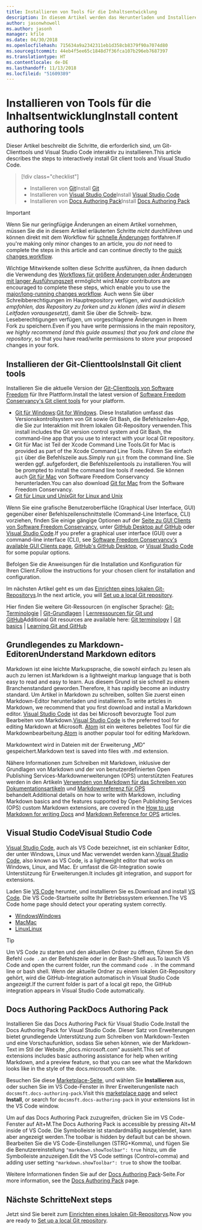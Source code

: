 ```yaml
---
title: Installieren von Tools für die Inhaltsentwicklung
description: In diesem Artikel werden das Herunterladen und Installieren der Clienttools erläutert, die Sie für Git und das Bearbeiten von Markdowndateien benötigen.
author: jasonwhowell
ms.author: jasonh
manager: kfile
ms.date: 04/30/2018
ms.openlocfilehash: 715634a9a2342311eb1d358cb8379f90a7074d80
ms.sourcegitcommit: 44eb4f5ee65c1848d7f36fca107b296eb7687397
ms.translationtype: HT
ms.contentlocale: de-DE
ms.lasthandoff: 11/13/2018
ms.locfileid: "51609389"
---
```

# <a name="install-content-authoring-tools"></a><span data-ttu-id="32d87-103">Installieren von Tools für die Inhaltsentwicklung</span><span class="sxs-lookup"><span data-stu-id="32d87-103">Install content authoring tools</span></span>

<span data-ttu-id="32d87-104">Dieser Artikel beschreibt die Schritte, die erforderlich sind, um Git-Clienttools und Visual Studio Code interaktiv zu installieren.</span><span class="sxs-lookup"><span data-stu-id="32d87-104">This article describes the steps to interactively install Git client tools and Visual Studio Code.</span></span>
> [!div class="checklist"]
> * <span data-ttu-id="32d87-105">Installieren von [Git](https://git-scm.com/)</span><span class="sxs-lookup"><span data-stu-id="32d87-105">Install [Git](https://git-scm.com/)</span></span>
> * <span data-ttu-id="32d87-106">Installieren von [Visual Studio Code](https://code.visualstudio.com/)</span><span class="sxs-lookup"><span data-stu-id="32d87-106">Install [Visual Studio Code](https://code.visualstudio.com/)</span></span>
> * <span data-ttu-id="32d87-107">Installieren von [Docs Authoring Pack](https://marketplace.visualstudio.com/items?itemName=docsmsft.docs-authoring-pack)</span><span class="sxs-lookup"><span data-stu-id="32d87-107">Install [Docs Authoring Pack](https://marketplace.visualstudio.com/items?itemName=docsmsft.docs-authoring-pack)</span></span>

>[!IMPORTANT]
> <span data-ttu-id="32d87-108">Wenn Sie nur geringfügige Änderungen an einem Artikel vornehmen, müssen Sie die in diesem Artikel erläuterten Schritte *nicht* durchführen und können direkt mit dem Workflow für [schnelle Änderungen](index.md#quick-edits-to-existing-documents) fortfahren.</span><span class="sxs-lookup"><span data-stu-id="32d87-108">If you're making only minor changes to an article, you *do not* need to complete the steps in this article and can continue directly to the [quick changes workflow](index.md#quick-edits-to-existing-documents).</span></span>
>
> <span data-ttu-id="32d87-109">Wichtige Mitwirkende sollten diese Schritte ausführen, da ihnen dadurch die Verwendung des [Workflows für größere Änderungen oder Änderungen mit langer Ausführungszeit](how-to-write-workflows-major.md) ermöglicht wird.</span><span class="sxs-lookup"><span data-stu-id="32d87-109">Major contributors are encouraged to complete these steps, which enable you to use the [major/long-running changes workflow](how-to-write-workflows-major.md).</span></span> <span data-ttu-id="32d87-110">Auch wenn Sie über Schreibberechtigungen im Hauptrepository verfügen, *wird ausdrücklich empfohlen, das Repository zu forken und zu klonen (dies wird in diesem Leitfaden vorausgesetzt)*, damit Sie über die Schreib- bzw. Leseberechtigungen verfügen, um vorgeschlagene Änderungen in Ihrem Fork zu speichern.</span><span class="sxs-lookup"><span data-stu-id="32d87-110">Even if you have write permissions in the main repository, *we highly recommend (and this guide assumes) that you fork and clone the repository*, so that you have read/write permissions to store your proposed changes in your fork.</span></span>

## <a name="install-git-client-tools"></a><span data-ttu-id="32d87-111">Installieren der Git-Clienttools</span><span class="sxs-lookup"><span data-stu-id="32d87-111">Install Git client tools</span></span> 

 <span data-ttu-id="32d87-112">Installieren Sie die aktuelle Version der [Git-Clienttools von Software Freedom](https://git-scm.com/download/) für Ihre Plattform.</span><span class="sxs-lookup"><span data-stu-id="32d87-112">Install the latest version of [Software Freedom Conservancy's Git client tools](https://git-scm.com/download/) for your platform.</span></span> 

* <span data-ttu-id="32d87-113">[Git für Windows](https://git-scm.com/download/win):</span><span class="sxs-lookup"><span data-stu-id="32d87-113">[Git for Windows](https://git-scm.com/download/win).</span></span> <span data-ttu-id="32d87-114">Diese Installation umfasst das Versionskontrollsystem von Git sowie Git Bash, die Befehlszeilen-App, die Sie zur Interaktion mit Ihrem lokalen Git-Repository verwenden.</span><span class="sxs-lookup"><span data-stu-id="32d87-114">This install includes the Git version control system and Git Bash, the command-line app that you use to interact with your local Git repository.</span></span>
* <span data-ttu-id="32d87-115">Git für Mac ist Teil der Xcode Command Line Tools.</span><span class="sxs-lookup"><span data-stu-id="32d87-115">Git for Mac is provided as part of the Xcode Command Line Tools.</span></span> <span data-ttu-id="32d87-116">Führen Sie einfach `git` über die Befehlszeile aus.</span><span class="sxs-lookup"><span data-stu-id="32d87-116">Simply run `git` from the command line.</span></span> <span data-ttu-id="32d87-117">Sie werden ggf. aufgefordert, die Befehlszeilentools zu installieren.</span><span class="sxs-lookup"><span data-stu-id="32d87-117">You will be prompted to install the command line tools if needed.</span></span> <span data-ttu-id="32d87-118">Sie können auch [Git für Mac](https://git-scm.com/download/mac) von Software Freedom Conservancy herunterladen.</span><span class="sxs-lookup"><span data-stu-id="32d87-118">You can also download [Git for Mac](https://git-scm.com/download/mac) from the Software Freedom Conservancy.</span></span>
* [<span data-ttu-id="32d87-119">Git für Linux und Unix</span><span class="sxs-lookup"><span data-stu-id="32d87-119">Git for Linux and Unix</span></span>](https://git-scm.com/download/linux)

<span data-ttu-id="32d87-120">Wenn Sie eine grafische Benutzeroberfläche (Graphical User Interface, GUI) gegenüber einer Befehlszeilenschnittstelle (Command-Line Interface, CLI) vorziehen, finden Sie einige gängige Optionen auf der [Seite zu GUI Clients von Software Freedom Conservancy](https://git-scm.com/downloads/guis), unter [GitHub Desktop auf GitHub](https://desktop.github.com/) oder [Visual Studio Code](https://www.visualstudio.com/products/code-vs.aspx).</span><span class="sxs-lookup"><span data-stu-id="32d87-120">If you prefer a graphical user interface (GUI) over a command-line interface (CLI), see [Software Freedom Conservancy's available GUI Clients page](https://git-scm.com/downloads/guis), [GitHub's GitHub Desktop](https://desktop.github.com/), or [Visual Studio Code](https://www.visualstudio.com/products/code-vs.aspx) for some popular options.</span></span>

<span data-ttu-id="32d87-121">Befolgen Sie die Anweisungen für die Installation und Konfiguration für Ihren Client.</span><span class="sxs-lookup"><span data-stu-id="32d87-121">Follow the instructions for your chosen client for installation and configuration.</span></span>

<span data-ttu-id="32d87-122">Im nächsten Artikel geht es um das [Einrichten eines lokalen Git-Repositorys](get-started-setup-local.md).</span><span class="sxs-lookup"><span data-stu-id="32d87-122">In the next article, you will [Set up a local Git repository](get-started-setup-local.md).</span></span>

   <span data-ttu-id="32d87-123">Hier finden Sie weitere Git-Ressourcen (in englischer Sprache): [Git-Terminologie](https://help.github.com/articles/github-glossary) | [Git-Grundlagen](https://git-scm.com/book/en/v2/Getting-Started-Git-Basics) | [Lernressourcen für Git und GitHub](https://help.github.com/articles/good-resources-for-learning-git-and-github/)</span><span class="sxs-lookup"><span data-stu-id="32d87-123">Additional Git resources are available here: [Git terminology](https://help.github.com/articles/github-glossary) | [Git basics](https://git-scm.com/book/en/v2/Getting-Started-Git-Basics) | [Learning Git and GitHub](https://help.github.com/articles/good-resources-for-learning-git-and-github/)</span></span>

## <a name="understand-markdown-editors"></a><span data-ttu-id="32d87-124">Grundlegendes zu Markdown-Editoren</span><span class="sxs-lookup"><span data-stu-id="32d87-124">Understand Markdown editors</span></span>

<span data-ttu-id="32d87-125">Markdown ist eine leichte Markupsprache, die sowohl einfach zu lesen als auch zu lernen ist.</span><span class="sxs-lookup"><span data-stu-id="32d87-125">Markdown is a lightweight markup language that is both easy to read and easy to learn.</span></span> <span data-ttu-id="32d87-126">Aus diesem Grund ist sie schnell zu einem Branchenstandard geworden.</span><span class="sxs-lookup"><span data-stu-id="32d87-126">Therefore, it has rapidly become an industry standard.</span></span> <span data-ttu-id="32d87-127">Um Artikel in Markdown zu schreiben, sollten Sie zuerst einen Markdown-Editor herunterladen und installieren.</span><span class="sxs-lookup"><span data-stu-id="32d87-127">To write articles in Markdown, we recommend that you first download and install a Markdown editor.</span></span>  <span data-ttu-id="32d87-128">[Visual Studio Code](https://code.visualstudio.com/) ist das bei Microsoft bevorzugte Tool zum Bearbeiten von Markdown.</span><span class="sxs-lookup"><span data-stu-id="32d87-128">[Visual Studio Code](https://code.visualstudio.com/) is the preferred tool for editing Markdown at Microsoft.</span></span> <span data-ttu-id="32d87-129">[Atom](https://atom.io) ist ein weiteres beliebtes Tool für die Markdownbearbeitung.</span><span class="sxs-lookup"><span data-stu-id="32d87-129">[Atom](https://atom.io) is another popular tool for editing Markdown.</span></span>

<span data-ttu-id="32d87-130">Markdowntext wird in Dateien mit der Erweiterung „MD“ gespeichert.</span><span class="sxs-lookup"><span data-stu-id="32d87-130">Markdown text is saved into files with .md extension.</span></span>

<span data-ttu-id="32d87-131">Nähere Informationen zum Schreiben mit Markdown, inklusive der Grundlagen von Markdown und der von benutzerdefinierten Open Publishing Services-Markdownerweiterungen (OPS) unterstützten Features werden in den Artikeln [Verwenden von Markdown für das Schreiben von Dokumentationsartikeln](how-to-write-use-markdown.md) und [Markdownreferenz für OPS](markdown-reference.md) behandelt.</span><span class="sxs-lookup"><span data-stu-id="32d87-131">Additional details on how to write with Markdown, including Markdown basics and the features supported by Open Publishing Services (OPS) custom Markdown extensions, are covered in the [How to use Markdown for writing Docs](how-to-write-use-markdown.md) and [Markdown Reference for OPS](markdown-reference.md) articles.</span></span>

## <a name="visual-studio-code"></a><span data-ttu-id="32d87-132">Visual Studio Code</span><span class="sxs-lookup"><span data-stu-id="32d87-132">Visual Studio Code</span></span>

<span data-ttu-id="32d87-133">[Visual Studio Code](https://code.visualstudio.com/), auch als VS Code bezeichnet, ist ein schlanker Editor, der unter Windows, Linux und Mac verwendet werden kann.</span><span class="sxs-lookup"><span data-stu-id="32d87-133">[Visual Studio Code](https://code.visualstudio.com/), also known as VS Code, is a lightweight editor that works on Windows, Linux, and Mac.</span></span> <span data-ttu-id="32d87-134">Er umfasst die Git-Integration sowie Unterstützung für Erweiterungen.</span><span class="sxs-lookup"><span data-stu-id="32d87-134">It includes git integration, and support for extensions.</span></span>

<span data-ttu-id="32d87-135">Laden Sie [VS Code](https://code.visualstudio.com/) herunter, und installieren Sie es.</span><span class="sxs-lookup"><span data-stu-id="32d87-135">Download and install [VS Code](https://code.visualstudio.com/).</span></span> <span data-ttu-id="32d87-136">Die VS Code-Startseite sollte Ihr Betriebssystem erkennen.</span><span class="sxs-lookup"><span data-stu-id="32d87-136">The VS Code home page should detect your operating system correctly.</span></span>

- [<span data-ttu-id="32d87-137">Windows</span><span class="sxs-lookup"><span data-stu-id="32d87-137">Windows</span></span>](https://code.visualstudio.com/docs/setup/windows)
- [<span data-ttu-id="32d87-138">Mac</span><span class="sxs-lookup"><span data-stu-id="32d87-138">Mac</span></span>](https://code.visualstudio.com/docs/setup/mac)
- [<span data-ttu-id="32d87-139">Linux</span><span class="sxs-lookup"><span data-stu-id="32d87-139">Linux</span></span>](https://code.visualstudio.com/docs/setup/linux)

> [!TIP]
> <span data-ttu-id="32d87-140">Um VS Code zu starten und den aktuellen Ordner zu öffnen, führen Sie den Befehl `code .` an der Befehlszeile oder in der Bash-Shell aus.</span><span class="sxs-lookup"><span data-stu-id="32d87-140">To launch VS Code and open the current folder, run the command `code .` in the command line or bash shell.</span></span> <span data-ttu-id="32d87-141">Wenn der aktuelle Ordner zu einem lokalen Git-Repository gehört, wird die GitHub-Integration automatisch in Visual Studio Code angezeigt.</span><span class="sxs-lookup"><span data-stu-id="32d87-141">If the current folder is part of a local git repo, the GitHub integration appears in Visual Studio Code automatically.</span></span>

## <a name="docs-authoring-pack"></a><span data-ttu-id="32d87-142">Docs Authoring Pack</span><span class="sxs-lookup"><span data-stu-id="32d87-142">Docs Authoring Pack</span></span>
<span data-ttu-id="32d87-143">Installieren Sie das Docs Authoring Pack für Visual Studio Code.</span><span class="sxs-lookup"><span data-stu-id="32d87-143">Install the Docs Authoring Pack for Visual Studio Code.</span></span> <span data-ttu-id="32d87-144">Dieser Satz von Erweiterungen bietet grundlegende Unterstützung zum Schreiben von Markdown-Texten und eine Vorschaufunktion, sodass Sie sehen können, wie der Markdown-Text im Stil der Website „docs.microsoft.com“ aussieht.</span><span class="sxs-lookup"><span data-stu-id="32d87-144">This set of extensions includes basic authoring assistance for help when writing Markdown, and a preview feature, so that you can see what the Markdown looks like in the style of the docs.microsoft.com site.</span></span>

   <span data-ttu-id="32d87-145">Besuchen Sie diese [Marketplace-Seite](https://marketplace.visualstudio.com/items?itemName=docsmsft.docs-authoring-pack), und wählen Sie **Installieren** aus, oder suchen Sie im VS Code-Fenster in Ihrer Erweiterungenliste nach `docsmsft.docs-authoring-pack`.</span><span class="sxs-lookup"><span data-stu-id="32d87-145">Visit this [marketplace page](https://marketplace.visualstudio.com/items?itemName=docsmsft.docs-authoring-pack) and select **Install**, or search for `docsmsft.docs-authoring-pack` in your extensions list in the VS Code window.</span></span> 

   <span data-ttu-id="32d87-146">Um auf das Docs Authoring Pack zuzugreifen, drücken Sie im VS Code-Fenster auf Alt+M.</span><span class="sxs-lookup"><span data-stu-id="32d87-146">The Docs Authoring Pack is accessible by pressing Alt+M inside of VS Code.</span></span> <span data-ttu-id="32d87-147">Die Symbolleiste ist standardmäßig ausgeblendet, kann aber angezeigt werden.</span><span class="sxs-lookup"><span data-stu-id="32d87-147">The toolbar is hidden by default but can be shown.</span></span> <span data-ttu-id="32d87-148">Bearbeiten Sie die VS Code-Einstellungen (STRG+Komma), und fügen Sie die Benutzereinstellung `"markdown.showToolbar": true` hinzu, um die Symbolleiste anzuzeigen.</span><span class="sxs-lookup"><span data-stu-id="32d87-148">Edit the VS Code settings (Control+comma) and adding user setting `"markdown.showToolbar": true` to show the toolbar.</span></span>

   <span data-ttu-id="32d87-149">Weitere Informationen finden Sie auf der [Docs Authoring Pack](how-to-write-docs-auth-pack.md)-Seite.</span><span class="sxs-lookup"><span data-stu-id="32d87-149">For more information, see the [Docs Authoring Pack](how-to-write-docs-auth-pack.md) page.</span></span>


## <a name="next-steps"></a><span data-ttu-id="32d87-150">Nächste Schritte</span><span class="sxs-lookup"><span data-stu-id="32d87-150">Next steps</span></span>

<span data-ttu-id="32d87-151">Jetzt sind Sie bereit zum [Einrichten eines lokalen Git-Repositorys](get-started-setup-local.md).</span><span class="sxs-lookup"><span data-stu-id="32d87-151">Now you are ready to [Set up a local Git repository](get-started-setup-local.md).</span></span>
